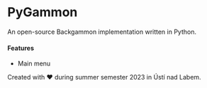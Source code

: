 PyGammon
========
An open-source Backgammon implementation written in Python.

#### Features
- Main menu


Created with ❤️ during summer semester 2023 in Ústí nad Labem.
